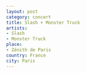 ```yaml
---
layout: post
category: concert
title: Slash + Monster Truck
artists: 
- Slash
- Monster Truck
place: 
- Zénith de Paris
country: France
city: Paris
---
```


